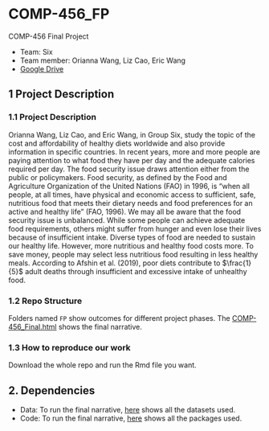 # COMP-456_FP

COMP-456 Final Project

+ Team: Six
+ Team member: Orianna Wang, Liz Cao, Eric Wang
+ [Google Drive](https://drive.google.com/drive/u/1/folders/1IRXihW1GmscEN4xd1AwOIKdhBgMU1wQr)


## 1 Project Description

### 1.1 Project Description

Orianna Wang, Liz Cao, and Eric Wang, in Group Six, study the topic of the cost and affordability of healthy diets worldwide and also provide information in specific countries. In recent years, more and more people are paying attention to what food they have per day and the adequate calories required per day. The food security issue draws attention either from the public or policymakers. Food security, as defined by the Food and Agriculture Organization of the United Nations (FAO) in 1996, is “when all people, at all times, have physical and economic access to sufficient, safe, nutritious food that meets their dietary needs and food preferences for an active and healthy life” (FAO, 1996). We may all be aware that the food security issue is unbalanced. While some people can achieve adequate food requirements, others might suffer from hunger and even lose their lives because of insufficient intake. Diverse types of food are needed to sustain our healthy life. However, more nutritious and healthy food costs more. To save money, people may select less nutritious food resulting in less healthy meals. According to Afshin et al. (2019), poor diets contribute to $\frac{1}{5}$ adult deaths through insufficient and excessive intake of unhealthy food. 

### 1.2 Repo Structure

Folders named `FP` show outcomes for different project phases. The [COMP-456_Final.html](https://github.com/yixiaowang2001/COMP-456_FP/blob/main/FP5/COMP-456_Final.html) shows the final narrative.

### 1.3 How to reproduce our work

Download the whole repo and run the Rmd file you want.

## 2. Dependencies

+ Data: To run the final narrative, [here](https://github.com/yixiaowang2001/COMP-456_FP/blob/main/datasets.txt) shows all the datasets used.
+ Code: To run the final narrative, [here](https://github.com/yixiaowang2001/COMP-456_FP/blob/main/packages.txt) shows all the packages used.
